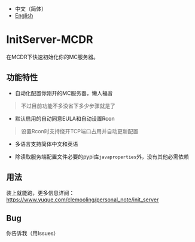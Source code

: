 - 中文（简体）
- [English](README_en_us.md)

# InitServer-MCDR
在MCDR下快速初始化你的MC服务器。

## 功能特性
- 自动化配置你刚开的MC服务器，懒人福音
> 不过目前功能不多没省下多少步骤就是了

- 默认启用的自动同意EULA和自动设置Rcon
> 设置Rcon时支持绕开TCP端口占用并自动更新配置


- 多语言支持简体中文和英语

- 除读取服务端配置文件必要的pypi库`javaproperties`外，没有其他必需依赖

## 用法
装上就能跑，更多信息详阅：https://www.yuque.com/clemooling/personal_note/init_server

## Bug
你告诉我（用Issues）